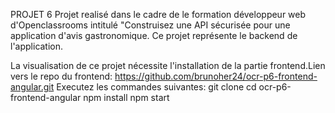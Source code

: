 PROJET 6
Projet realisé dans le cadre de le formation développeur web d'Openclassrooms intitulé "Construisez une API sécurisée pour une application d'avis gastronomique.
Ce projet représente le backend de l'application.

La visualisation de ce projet nécessite l'installation de la partie frontend.Lien vers le repo du frontend:
https://github.com/brunoher24/ocr-p6-frontend-angular.git
Executez les commandes suivantes: 
git clone
cd ocr-p6-frontend-angular
npm install
npm start

        
